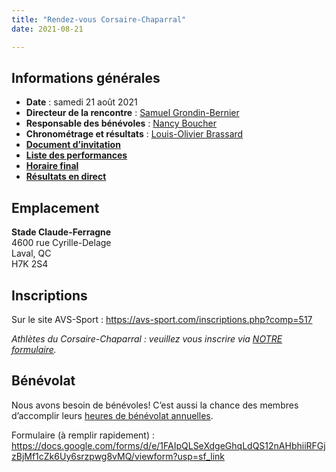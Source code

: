 ```yaml
---
title: "Rendez-vous Corsaire-Chaparral"
date: 2021-08-21

---
```


## Informations générales

- **Date** : samedi 21 août 2021
- **Directeur de la rencontre** : [Samuel Grondin-Bernier](grondin750@hotmail.com)
- **Responsable des bénévoles** : [Nancy Boucher](mailto:nanzzou@outlook.com)
- **Chronométrage et résultats** : [Louis-Olivier Brassard](mailto:louis@corsaire-chaparral.org)
- [**Document d’invitation**](https://fichiers.corsaire-chaparral.org/s/75SmNQNKseqXQfR)
- [**Liste des performances**](https://fichiers.corsaire-chaparral.org/s/qQ3r3yc2Refe5Ct)
- [**Horaire final**](https://fichiers.corsaire-chaparral.org/s/jtLDN39pcwXDE6S)
- ‌[**Résultats en direct**](https://corsaire-chaparral.org/resultats/direct/)

## Emplacement

**Stade Claude-Ferragne**  
4600 rue Cyrille-Delage  
Laval, QC  
H7K 2S4

## Inscriptions

Sur le site AVS-Sport : https://avs-sport.com/inscriptions.php?comp=517

_Athlètes du Corsaire-Chaparral : veuillez vous inscrire via [NOTRE formulaire](/calendrier/rendez-vous-corsaire-chaparral/)._

## Bénévolat

Nous avons besoin de bénévoles!
C’est aussi la chance des membres d’accomplir leurs [heures de bénévolat annuelles](/inscription/#benevolat).

Formulaire (à remplir rapidement) :
https://docs.google.com/forms/d/e/1FAIpQLSeXdgeGhqLdQS12nAHbhiiRFGjzBjMf1cZk6Uy6srzpwg8vMQ/viewform?usp=sf_link
